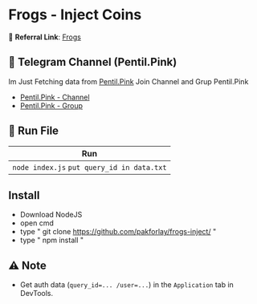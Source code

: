 # Frogs - Inject Coins

🔗 **Referral Link**: [Frogs](https://t.me/Frogs_HouseBot?start=783802408)

## 📢 Telegram Channel (Pentil.Pink)

Im Just Fetching data from [Pentil.Pink](https://pentil.pink/frog/)
Join Channel and Grup Pentil.Pink

- [Pentil.Pink - Channel](https://t.me/pentilofficial)
- [Pentil.Pink - Group](https://t.me/xPentilOfficial)


## 🚀 Run File

|                    Run                     |
| ------------------------------------------ | 
| `node index.js` `put query_id in data.txt` |

## Install

- Download NodeJS
- open cmd
- type " git clone https://github.com/pakforlay/frogs-inject/ "
- type " npm install "

## ⚠️ Note

- Get auth data (`query_id=... /user=...`) in the `Application` tab in DevTools.

